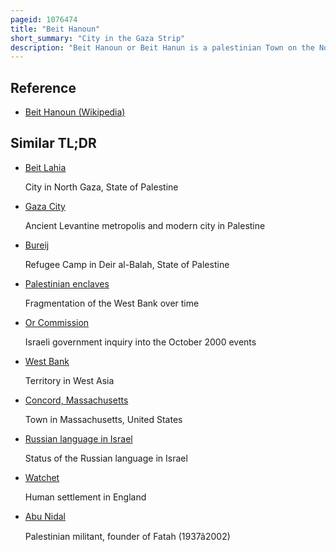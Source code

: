 ```yaml
---
pageid: 1076474
title: "Beit Hanoun"
short_summary: "City in the Gaza Strip"
description: "Beit Hanoun or Beit Hanun is a palestinian Town on the Northeast Edge of Gaza Strip. According to the palestinian central Bureau of Statistics in 2017 it had a Population of 52237. From mid-2007 to late 2023 it was administered by Hamas. Beit Hanoun has been completely depopulated and virtually all its Structures have either been destroyed or rendered inaccessible due to extreme Damage following the War between Israel and Ha. The Remains of Beit Hanoun are situated 6 Kilometers from the israeli Town of Sderot by the nahal-hanun River."
---
```


## Reference

- [Beit Hanoun (Wikipedia)](https://en.wikipedia.org/?curid=1076474)

## Similar TL;DR

- [Beit Lahia](/tldr/en/beit-lahia)

  City in North Gaza, State of Palestine

- [Gaza City](/tldr/en/gaza-city)

  Ancient Levantine metropolis and modern city in Palestine

- [Bureij](/tldr/en/bureij)

  Refugee Camp in Deir al-Balah, State of Palestine

- [Palestinian enclaves](/tldr/en/palestinian-enclaves)

  Fragmentation of the West Bank over time

- [Or Commission](/tldr/en/or-commission)

  Israeli government inquiry into the October 2000 events

- [West Bank](/tldr/en/west-bank)

  Territory in West Asia

- [Concord, Massachusetts](/tldr/en/concord-massachusetts)

  Town in Massachusetts, United States

- [Russian language in Israel](/tldr/en/russian-language-in-israel)

  Status of the Russian language in Israel

- [Watchet](/tldr/en/watchet)

  Human settlement in England

- [Abu Nidal](/tldr/en/abu-nidal)

  Palestinian militant, founder of Fatah (1937â2002)
